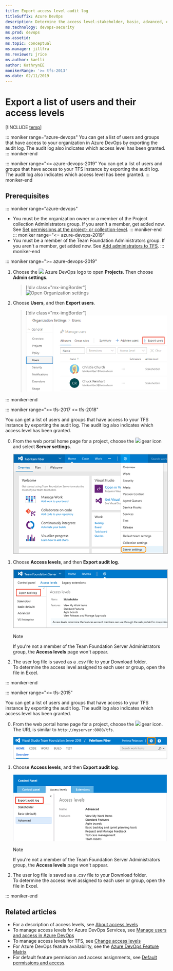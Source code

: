 ```yaml
---
title: Export access level audit log 
titleSuffix: Azure DevOps
description: Determine the access level-stakeholder, basic, advanced, or VS Enterprise-granted to user accounts  
ms.technology: devops-security
ms.prod: devops
ms.assetid: 
ms.topic: conceptual
ms.manager: jillfra
ms.reviewer: jrice 
ms.author: kaelli
author: KathrynEE
monikerRange: '>= tfs-2013'
ms.date: 02/11/2019
---
```


# Export a list of users and their access levels

[!INCLUDE [temp](../../_shared/version-vsts-tfs-all-versions.md)]

<a id="export-audit-log" >  </a>

::: moniker range="azure-devops" 
You can get a list of users and groups that have access to your organization in Azure DevOps by exporting the audit log. The audit log also indicates which access level has been granted.
::: moniker-end    

::: moniker range="<= azure-devops-2019" 
You can get a list of users and groups that have access to your TFS instance by exporting the audit log. The audit log also indicates which access level has been granted.
::: moniker-end    



## Prerequisites
::: moniker range="azure-devops" 
* You must be the organization owner or a member of the Project collection Administrators group. If you aren't a member, get added now. See [Set permissions at the project- or collection-level](/azure/devops/organizations/security/set-project-collection-level-permissions).
  ::: moniker-end    
  ::: moniker range="<= azure-devops-2019" 
* You must be a member of the Team Foundation Administrators group. If you aren't a member, get added now. See [Add administrators to TFS](/azure/devops/server/admin/add-administrator-tfs).
  ::: moniker-end 

::: moniker range=">= azure-devops-2019"

1. Choose the ![ ](/azure/devops/_img/icons/project-icon.png) Azure DevOps logo to open **Projects**. Then choose **Admin settings**. 

	> [!div class="mx-imgBorder"]  
	> ![Open Organization settings](/azure/devops/_shared/_img/settings/open-admin-settings-vert.png)  

0. Choose **Users**, and then **Export users**. 

	> [!div class="mx-imgBorder"]  
	> ![Export users](_img/export-users-audit/export-new-nav.png)

::: moniker-end  

::: moniker range=">= tfs-2017 <= tfs-2018"

You can get a list of users and groups that have access to your TFS instance by exporting the audit log. The audit log also indicates which access level has been granted.  

0. From the web portal home page for a project, choose the ![ ](/azure/devops/_img/icons/gear_icon.png) gear icon and select **Server settings**. 

	<img src="_img/access-levels-2017-open-admin-context.png" alt="TFS 2017, Web portal, open the Server settings admin context" style="border: 1px solid #C3C3C3;" />  

1. Choose **Access levels**, and then **Export audit log**. 

	<img src="_img/export-users-audit/export-audit-log-tfs.png" alt="Control panel, admin context, Export audit log" style="border: 1px solid #C3C3C3;" />  

	> [!NOTE]   
	> If you're not a member of the Team Foundation Server Administrators group, the **Access levels** page won't appear. 

2. The user log file is saved as a .csv file to your Download folder.  
	To determine the access level assigned to each user or group, open the file in Excel.

::: moniker-end


::: moniker range="<= tfs-2015"

You can get a list of users and groups that have access to your TFS instance by exporting the audit log. The audit log also indicates which access level has been granted.  

0. From the web portal home page for a project, choose the ![ ](/azure/devops/_img/icons/gear_icon.png) gear icon. The URL is similar to `http://myserver:8080/tfs`.

	![TFS 2015, Web portal, open the Server settings admin context](_img/ALM_CAL_OpenAdminPage.png)

1. Choose **Access levels**, and then **Export audit log**. 

	![Control panel, admin context, Export audit log](_img/export-users-audit/tfs-2013-export.png) 

	> [!NOTE]   
	> If you're not a member of the Team Foundation Server Administrators group, the **Access levels** page won't appear. 

2. The user log file is saved as a .csv file to your Download folder.  
	To determine the access level assigned to each user or group, open the file in Excel.

::: moniker-end


## Related articles

- For a description of access levels, see [About access levels](access-levels.md)
- To manage access levels for Azure DevOps Services, see [Manage users and access in Azure DevOps](../accounts/add-organization-users.md) 
- To manage access levels for TFS, see [Change access levels](change-access-levels.md)
- For Azure DevOps feature availability, see the [Azure DevOps Feature Matrix](https://visualstudio.microsoft.com/pricing/visual-studio-online-feature-matrix-vs)
- For default feature permission and access assignments, see [Default permissions and access](permissions-access.md). 
